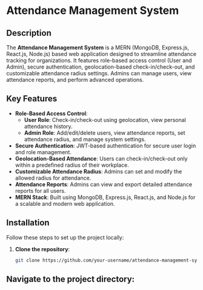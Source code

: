 # Attendance Management System

## Description
The **Attendance Management System** is a MERN (MongoDB, Express.js, React.js, Node.js) based web application designed to streamline attendance tracking for organizations. It features role-based access control (User  and Admin), secure authentication, geolocation-based check-in/check-out, and customizable attendance radius settings. Admins can manage users, view attendance reports, and perform advanced operations.

## Key Features
- **Role-Based Access Control**:
  - **User  Role**: Check-in/check-out using geolocation, view personal attendance history.
  - **Admin Role**: Add/edit/delete users, view attendance reports, set attendance radius, and manage system settings.
- **Secure Authentication**: JWT-based authentication for secure user login and role management.
- **Geolocation-Based Attendance**: Users can check-in/check-out only within a predefined radius of their workplace.
- **Customizable Attendance Radius**: Admins can set and modify the allowed radius for attendance.
- **Attendance Reports**: Admins can view and export detailed attendance reports for all users.
- **MERN Stack**: Built using MongoDB, Express.js, React.js, and Node.js for a scalable and modern web application.

## Installation
Follow these steps to set up the project locally:

1. **Clone the repository**:
   ```bash
   git clone https://github.com/your-username/attendance-management-system.git
## Navigate to the project directory:
<!-- ```
Insert Code
Run
Copy code
cd attendance-management-system
Install backend dependencies:
bash
Insert Code
Run
Copy code
cd backend
npm install
Install frontend dependencies:
bash
Insert Code
Run
Copy code
cd ../frontend
npm install
Set up environment variables:
Create a .env file in the backend directory and add the following:
env
Insert Code
Run
Copy code
MONGO_URI=your_mongodb_connection_string
JWT_SECRET=your_jwt_secret_key
Run the backend server:
bash
Insert Code
Run
Copy code
cd ../backend
npm start
Run the frontend development server:
bash
Insert Code
Run
Copy code
cd ../frontend
npm start
Usage
User Role:
Log in to the system.
Use the check-in/check-out feature within the allowed radius.
View personal attendance history.
Admin Role:
Log in as an admin.
Manage users (add, edit, delete).
Set and modify attendance radius.
View and export attendance reports.
Contributing
Contributions are welcome! Follow these steps to contribute:

Fork the repository.
Create a new branch:
bash
Insert Code
Run
Copy code
git checkout -b feature/your-feature-name
Commit your changes:
bash
Insert Code
Run
Copy code
git commit -m "Add your feature"
Push to the branch:
bash
Insert Code
Run
Copy code
git push origin feature/your-feature-name
Open a pull request.
License
This project is licensed under the MIT License.

Contact
For questions, feedback, or collaboration, feel free to reach out:

Your Name
Email: your.email@example.com
GitHub: your-username -->